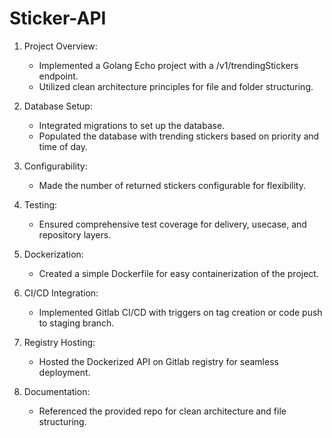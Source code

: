 # Sticker-API
1. Project Overview:
   - Implemented a Golang Echo project with a /v1/trendingStickers endpoint.
   - Utilized clean architecture principles for file and folder structuring.

2. Database Setup:
   - Integrated migrations to set up the database.
   - Populated the database with trending stickers based on priority and time of day.

3. Configurability:
   - Made the number of returned stickers configurable for flexibility.

4. Testing:
   - Ensured comprehensive test coverage for delivery, usecase, and repository layers.

5. Dockerization:
   - Created a simple Dockerfile for easy containerization of the project.

6. CI/CD Integration:
   - Implemented Gitlab CI/CD with triggers on tag creation or code push to staging branch.

7. Registry Hosting:
   - Hosted the Dockerized API on Gitlab registry for seamless deployment.

8. Documentation:
   - Referenced the provided repo for clean architecture and file structuring.

